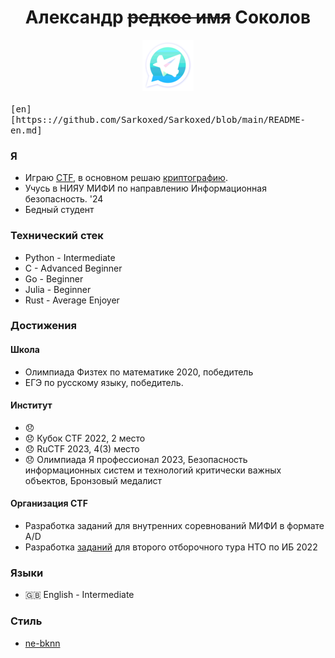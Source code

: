 <div align="center"> 
<h1>Александр <del>редкое имя</del> Соколов</h1>
  <a href="https://t.me/Sarkoxed" target="_blank">
    <img src="https://github.com/Sarkoxed/Sarkoxed/blob/main/telelogo.png">
  </a>
</div>
<kbd> <br> [en][https:://github.com/Sarkoxed/Sarkoxed/blob/main/README-en.md] <br> </kbd>

### Я
 
  - Играю [CTF](https://ctftime.org/team/76463), в основном решаю [криптографию](https://github.com/Sarkoxed/ctf-writeups).
  - Учусь в НИЯУ МИФИ по направлению Информационная безопасность. '24
  - Бедный студент

### Технический стек
  
  - Python - Intermediate
  - C -      Advanced Beginner
  - Go -     Beginner
  - Julia -  Beginner
  - Rust -   Average Enjoyer

### Достижения

#### Школа

  - Олимпиада Физтех по математике 2020, победитель
  - ЕГЭ по русскому языку, победитель.

#### Институт

  - 😞
  - 😞 Кубок CTF 2022, 2 место
  - 😞 RuCTF 2023, 4(3) место
  - 😞 Олимпиада Я профессионал 2023, Безопасность информационных систем и технологий критически важных объектов, Бронзовый медалист

#### Организация CTF

- Разработка заданий для внутренних соревнований МИФИ в формате A/D
- Разработка [заданий](https://github.com/sprushed/nto2022_public/tree/master/tasks/crypto) для второго отборочного тура НТО по ИБ 2022

### Языки

  - :gb: English - Intermediate

### Стиль

  - [ne-bknn](https://github.com/ne-bknn)

<!--
**Sarkoxed/Sarkoxed** is a ✨ _special_ ✨ repository because its `README.md` (this file) appears on your GitHub profile.

Here are some ideas to get you started:

- 🔭 I’m currently working on ...
- 🌱 I’m currently learning ...
- 👯 I’m looking to collaborate on ...
- 🤔 I’m looking for help with ...
- 💬 Ask me about ...
- 📫 How to reach me: ...
- 😄 Pronouns: ...
- ⚡ Fun fact: ...
-->
